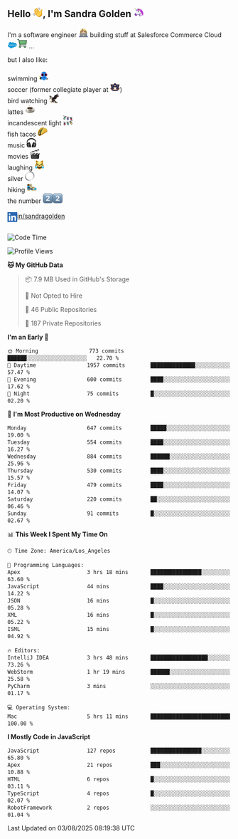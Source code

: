 ## Hello <img src="./static/emoji/wave.png" width="22" />, I'm Sandra Golden <img src="./static/emoji/unicorn-face.png" width="22" />

I'm a software engineer <img src="./static/emoji/female-technologist.png" width="22" /> building stuff at Salesforce Commerce Cloud <img src="./static/emoji/salesforce.png" width="22" /><img src="./static/emoji/commerce-cloud.png" width="22" />&nbsp;...

but I also like:<br/><br/>
swimming <img alt="swimming" src="./static/emoji/keep-swimming.png" width="22" /><br/>
soccer  (former collegiate player at <img src="./static/emoji/auburn.png" width="22" />)<br/>
bird watching <img src="./static/emoji/eagle.png" width="22" /><br/>
lattes <img src="./static/emoji/coffee.png" width="22" /><br/>
incandescent light <img src="./static/emoji/lights.png" width="22" /><br/>
fish tacos <img src="./static/emoji/taco.png" width="22" /><br/>
music <img src="./static/emoji/headphones.png" width="22" /><br/>
movies <img src="./static/emoji/movie-clapper.png" width="22" /><br/>
laughing <img src="./static/emoji/joy-cat.png" width="22" /><br/>
silver <img src="./static/emoji/silver-hoop.png" width="22" /><br/>
hiking <img src="./static/emoji/hiker.png" width="22" /><br/>
the number <img src="./static/emoji/two.png" width="22" /><img src="./static/emoji/two.png" width="22" />
<br/><br/>
<img align="left" alt="Sandra Golden | LinkedIn" width="22px" src="./static/emoji/linkedin.png" /> <a href="https://www.linkedin.com/in/sandragolden/">in/sandragolden</a>
<br/><br/>
<!--START_SECTION:waka-->
![Code Time](http://img.shields.io/badge/Code%20Time-910%20hrs%2019%20mins-blue)

![Profile Views](http://img.shields.io/badge/Profile%20Views-0-blue)

**🐱 My GitHub Data** 

> 📦 7.9 MB Used in GitHub's Storage 
 > 
> 🚫 Not Opted to Hire
 > 
> 📜 46 Public Repositories 
 > 
> 🔑 187 Private Repositories 
 > 
**I'm an Early 🐤** 

```text
🌞 Morning                773 commits         ██████░░░░░░░░░░░░░░░░░░░   22.70 % 
🌆 Daytime                1957 commits        ██████████████░░░░░░░░░░░   57.47 % 
🌃 Evening                600 commits         ████░░░░░░░░░░░░░░░░░░░░░   17.62 % 
🌙 Night                  75 commits          █░░░░░░░░░░░░░░░░░░░░░░░░   02.20 % 
```
📅 **I'm Most Productive on Wednesday** 

```text
Monday                   647 commits         █████░░░░░░░░░░░░░░░░░░░░   19.00 % 
Tuesday                  554 commits         ████░░░░░░░░░░░░░░░░░░░░░   16.27 % 
Wednesday                884 commits         ██████░░░░░░░░░░░░░░░░░░░   25.96 % 
Thursday                 530 commits         ████░░░░░░░░░░░░░░░░░░░░░   15.57 % 
Friday                   479 commits         ████░░░░░░░░░░░░░░░░░░░░░   14.07 % 
Saturday                 220 commits         ██░░░░░░░░░░░░░░░░░░░░░░░   06.46 % 
Sunday                   91 commits          █░░░░░░░░░░░░░░░░░░░░░░░░   02.67 % 
```


📊 **This Week I Spent My Time On** 

```text
🕑︎ Time Zone: America/Los_Angeles

💬 Programming Languages: 
Apex                     3 hrs 18 mins       ████████████████░░░░░░░░░   63.60 % 
JavaScript               44 mins             ████░░░░░░░░░░░░░░░░░░░░░   14.22 % 
JSON                     16 mins             █░░░░░░░░░░░░░░░░░░░░░░░░   05.28 % 
XML                      16 mins             █░░░░░░░░░░░░░░░░░░░░░░░░   05.22 % 
ISML                     15 mins             █░░░░░░░░░░░░░░░░░░░░░░░░   04.92 % 

🔥 Editors: 
IntelliJ IDEA            3 hrs 48 mins       ██████████████████░░░░░░░   73.26 % 
WebStorm                 1 hr 19 mins        ██████░░░░░░░░░░░░░░░░░░░   25.58 % 
PyCharm                  3 mins              ░░░░░░░░░░░░░░░░░░░░░░░░░   01.17 % 

💻 Operating System: 
Mac                      5 hrs 11 mins       █████████████████████████   100.00 % 
```

**I Mostly Code in JavaScript** 

```text
JavaScript               127 repos           ████████████████░░░░░░░░░   65.80 % 
Apex                     21 repos            ███░░░░░░░░░░░░░░░░░░░░░░   10.88 % 
HTML                     6 repos             █░░░░░░░░░░░░░░░░░░░░░░░░   03.11 % 
TypeScript               4 repos             █░░░░░░░░░░░░░░░░░░░░░░░░   02.07 % 
RobotFramework           2 repos             ░░░░░░░░░░░░░░░░░░░░░░░░░   01.04 % 
```




 Last Updated on 03/08/2025 08:19:38 UTC
<!--END_SECTION:waka-->
